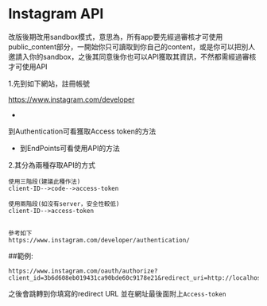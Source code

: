 # Instagram API

改版後期改用sandbox模式，意思為，所有app要先經過審核才可使用public_content部分，一開始你只可讀取到你自己的content，或是你可以把別人邀請入你的sandbox，之後其同意後你也可以API獲取其資訊，不然都需經過審核才可使用API



1.先到如下網站，註冊帳號

https://www.instagram.com/developer

* 
到Authentication可看獲取Access token的方法

* 到EndPoints可看使用API的方法


2.其分為兩種存取API的方式
```
使用三階段(建議此種作法)
client-ID-->code-->access-token

使用兩階段(如沒有server，安全性較低)
client-ID-->access-token


參考如下
https://www.instagram.com/developer/authentication/
```

##範例:
```
https://www.instagram.com/oauth/authorize?client_id=3b6d608eb019431ca90bde60c9178e21&redirect_uri=http://localhost:3000/users/auth/instagram/callback&response_type=token&scope=basic+public_content+follower_list+comments+relationships+likes
```
之後會跳轉到你填寫的redirect URL 並在網址最後面附上`Access-token`
